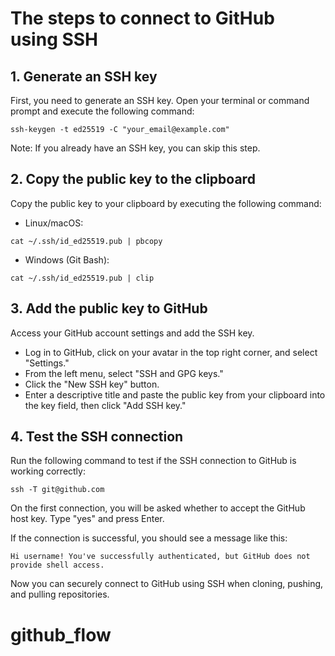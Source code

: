 # The steps to connect to GitHub using SSH

## 1. Generate an SSH key

First, you need to generate an SSH key. Open your terminal or command prompt and execute the following command:

```terminal
ssh-keygen -t ed25519 -C "your_email@example.com"
```

Note: If you already have an SSH key, you can skip this step.

## 2. Copy the public key to the clipboard

Copy the public key to your clipboard by executing the following command:

- Linux/macOS:

```terminal
cat ~/.ssh/id_ed25519.pub | pbcopy
```

- Windows (Git Bash):

```terminal
cat ~/.ssh/id_ed25519.pub | clip
```

## 3. Add the public key to GitHub

Access your GitHub account settings and add the SSH key.

- Log in to GitHub, click on your avatar in the top right corner, and select "Settings."
- From the left menu, select "SSH and GPG keys."
- Click the "New SSH key" button.
- Enter a descriptive title and paste the public key from your clipboard into the key field, then click "Add SSH key."

## 4. Test the SSH connection

Run the following command to test if the SSH connection to GitHub is working correctly:

```terminal
ssh -T git@github.com
```

On the first connection, you will be asked whether to accept the GitHub host key. Type "yes" and press Enter.

If the connection is successful, you should see a message like this:

```terminal
Hi username! You've successfully authenticated, but GitHub does not provide shell access.
```

Now you can securely connect to GitHub using SSH when cloning, pushing, and pulling repositories.
# github_flow
